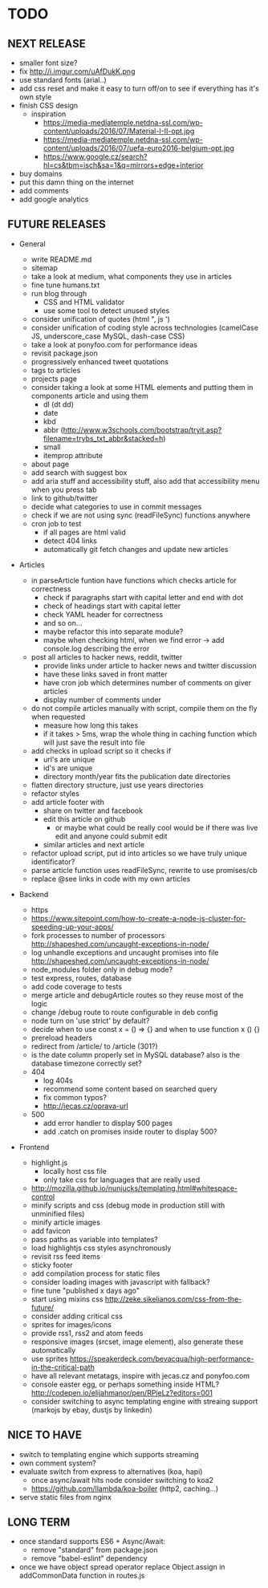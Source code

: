 # TODO

## NEXT RELEASE
- smaller font size?
- fix http://i.imgur.com/uAfDukK.png
- use standard fonts (arial..)
- add css reset and make it easy to turn off/on to see if everything has it's own style
- finish CSS design
  - inspiration
    - https://media-mediatemple.netdna-ssl.com/wp-content/uploads/2016/07/Material-I-II-opt.jpg
    - https://media-mediatemple.netdna-ssl.com/wp-content/uploads/2016/07/uefa-euro2016-belgium-opt.jpg
    - https://www.google.cz/search?hl=cs&tbm=isch&sa=1&q=mirrors+edge+interior
- buy domains
- put this damn thing on the internet
- add comments
- add google analytics

## FUTURE RELEASES
- General
  - write README.md
  - sitemap
  - take a look at medium, what components they use in articles
  - fine tune humans.txt
  - run blog through
    - CSS and HTML validator
    - use some tool to detect unused styles
  - consider unification of quotes (html ", js ')
  - consider unification of coding style across technologies (camelCase JS, underscore_case MySQL, dash-case CSS)
  - take a look at ponyfoo.com for performance ideas
  - revisit package.json
  - progressively enhanced tweet quotations
  - tags to articles
  - projects page
  - consider taking a look at some HTML elements and putting them in components article and using them
    - dl (dt dd)
    - date
    - kbd
    - abbr (http://www.w3schools.com/bootstrap/tryit.asp?filename=trybs_txt_abbr&stacked=h)
    - small
    - itemprop attribute
  - about page
  - add search with suggest box
  - add aria stuff and accessibility stuff, also add that accessibility menu when you press tab
  - link to github/twitter
  - decide what categories to use in commit messages
  - check if we are not using sync (readFileSync) functions anywhere
  - cron job to test
    - if all pages are html valid
    - detect 404 links
    - automatically git fetch changes and update new articles

- Articles
  - in parseArticle funtion have functions which checks article for correctness
    - check if paragraphs start with capital letter and end with dot
    - check of headings start with capital letter
    - check YAML header for correctness
    - and so on...
    - maybe refactor this into separate module?
    - maybe when checking html, when we find error -> add console.log describing the error
  - post all articles to hacker news, reddit, twitter
    - provide links under article to hacker news and twitter discussion
    - have these links saved in front matter
    - have cron job which determines number of comments on giver articles
    - display number of comments under
  - do not compile articles manually with script, compile them on the fly when requested
    - measure how long this takes
    - if it takes > 5ms, wrap the whole thing in caching function which will just save the result into file
  - add checks in upload script so it checks if
    - url's are unique
    - id's are unique
    - directory month/year fits the publication date directories
  - flatten directory structure, just use years directories
  - refactor styles
  - add article footer with
    - share on twitter and facebook
    - edit this article on github
      - or maybe what could be really cool would be if there was live edit and anyone could submit edit
    - similar articles and next article
  - refactor upload script, put id into articles so we have truly unique identificator?
  - parse article function uses readFileSync, rewrite to use promises/cb
  - replace @see links in code with my own articles

- Backend
  - https
  - https://www.sitepoint.com/how-to-create-a-node-js-cluster-for-speeding-up-your-apps/
  - fork processes to number of processors http://shapeshed.com/uncaught-exceptions-in-node/
  - log unhandle exceptions and uncaught promises into file http://shapeshed.com/uncaught-exceptions-in-node/
  - node_modules folder only in debug mode?
  - test express, routes, database
  - add code coverage to tests
  - merge article and debugArticle routes so they reuse most of the logic
  - change /debug route to route configurable in deb config
  - node turn on 'use strict' by default?
  - decide when to use const x = () => {} and when to use function x () {}
  - prereload headers
  - redirect from /article/ to /article (301?)
  - is the date column properly set in MySQL database? also is the database timezone correctly set?
  - 404
    - log 404s
    - recommend some content based on searched query
    - fix common typos?
    - http://jecas.cz/oprava-url
  - 500
    - add error handler to display 500 pages
    - add .catch on promises inside router to display 500?

- Frontend
  - highlight.js
    - locally host css file
    - only take css for languages that are really used
  - http://mozilla.github.io/nunjucks/templating.html#whitespace-control
  - minify scripts and css (debug mode in production still with unminified files)
  - minify article images
  - add favicon
  - pass paths as variable into templates?
  - load highlightjs css styles asynchronously
  - revisit rss feed items
  - sticky footer
  - add compilation process for static files
  - consider loading images with javascript with <noscript> fallback?
  - fine tune "published x days ago"
  - start using mixins css http://zeke.sikelianos.com/css-from-the-future/
  - consider adding critical css
  - sprites for images/icons
  - provide rss1, rss2 and atom feeds
  - responsive images (srcset, image element), also generate these automatically
  - use sprites https://speakerdeck.com/bevacqua/high-performance-in-the-critical-path
  - have all relevant metatags, inspire with jecas.cz and ponyfoo.com
  - console easter egg, or perhaps something inside HTML? http://codepen.io/elijahmanor/pen/RPjeLz?editors=001
  - consider switching to async templating engine with streaing support (markojs by ebay, dustjs by linkedin)

## NICE TO HAVE
- switch to templating engine which supports streaming
- own comment system?
- evaluate switch from express to alternatives (koa, hapi)
  - once async/await hits node consider switching to koa2
  - https://github.com/llambda/koa-boiler (http2, caching...)
- serve static files from nginx

## LONG TERM
- once standard supports ES6 + Async/Await:
  - remove "standard" from package.json
  - remove "babel-eslint" dependency
- once we have object spread operator replace Object.assign in addCommonData function in routes.js
